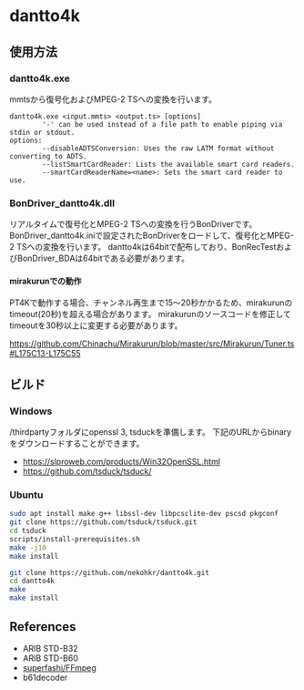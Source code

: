 # dantto4k

## 使用方法

### dantto4k.exe
mmtsから復号化およびMPEG-2 TSへの変換を行います。
```
dantto4k.exe <input.mmts> <output.ts> [options]
        '-' can be used instead of a file path to enable piping via stdin or stdout.
options:
        --disableADTSConversion: Uses the raw LATM format without converting to ADTS.
        --listSmartCardReader: Lists the available smart card readers.
        --smartCardReaderName=<name>: Sets the smart card reader to use.
```

### BonDriver_dantto4k.dll
リアルタイムで復号化とMPEG-2 TSへの変換を行うBonDriverです。
BonDriver_dantto4k.iniで設定されたBonDriverをロードして、復号化とMPEG-2 TSへの変換を行います。
dantto4kは64bitで配布しており、BonRecTestおよびBonDriver_BDAは64bitである必要があります。

#### mirakurunでの動作
PT4Kで動作する場合、チャンネル再生まで15～20秒かかるため、mirakurunのtimeout(20秒)を超える場合があります。
mirakurunのソースコードを修正してtimeoutを30秒以上に変更する必要があります。

https://github.com/Chinachu/Mirakurun/blob/master/src/Mirakurun/Tuner.ts#L175C13-L175C55

## ビルド
### Windows
/thirdpartyフォルダにopenssl 3, tsduckを準備します。
下記のURLからbinaryをダウンロードすることができます。

- https://slproweb.com/products/Win32OpenSSL.html
- https://github.com/tsduck/tsduck/
### Ubuntu

```bash
sudo apt install make g++ libssl-dev libpcsclite-dev pscsd pkgconf
git clone https://github.com/tsduck/tsduck.git
cd tsduck
scripts/install-prerequisites.sh
make -j10
make install

git clone https://github.com/nekohkr/dantto4k.git
cd dantto4k
make
make install
```

## References
- ARIB STD-B32
- ARIB STD-B60
- [superfashi/FFmpeg](https://github.com/superfashi/FFmpeg)
- b61decoder
